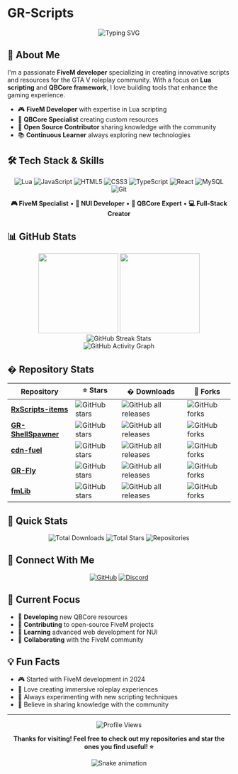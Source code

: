 # GR-Scripts

<div align="center">
  <img src="https://readme-typing-svg.herokuapp.com?font=Fira+Code&pause=1000&color=00D9FF&center=true&vCenter=true&width=435&lines=Hi+I'm+GR;Lua+Developer;Script+Creator;Always+Coding!" alt="Typing SVG" />
</div>

## 🚀 About Me

I'm a passionate **FiveM developer** specializing in creating innovative scripts and resources for the GTA V roleplay community. With a focus on **Lua scripting** and **QBCore framework**, I love building tools that enhance the gaming experience.

- 🎮 **FiveM Developer** with expertise in Lua scripting
- 🔧 **QBCore Specialist** creating custom resources
- 🌟 **Open Source Contributor** sharing knowledge with the community
- 📚 **Continuous Learner** always exploring new technologies

## 🛠️ Tech Stack & Skills

<div align="center">

![Lua](https://img.shields.io/badge/lua-%232C2D72.svg?style=for-the-badge&logo=lua&logoColor=white)
![JavaScript](https://img.shields.io/badge/javascript-%23323330.svg?style=for-the-badge&logo=javascript&logoColor=%23F7DF1E)
![HTML5](https://img.shields.io/badge/html5-%23E34F26.svg?style=for-the-badge&logo=html5&logoColor=white)
![CSS3](https://img.shields.io/badge/css3-%231572B6.svg?style=for-the-badge&logo=css3&logoColor=white)
![TypeScript](https://img.shields.io/badge/typescript-%23007ACC.svg?style=for-the-badge&logo=typescript&logoColor=white)
![React](https://img.shields.io/badge/react-%2320232a.svg?style=for-the-badge&logo=react&logoColor=%2361DAFB)
![MySQL](https://img.shields.io/badge/mysql-4479A1.svg?style=for-the-badge&logo=mysql&logoColor=white)
![Git](https://img.shields.io/badge/git-%23F05033.svg?style=for-the-badge&logo=git&logoColor=white)

</div>

<div align="center">

**🎮 FiveM Specialist** • **📱 NUI Developer** • **🔧 QBCore Expert** • **💻 Full-Stack Creator**

</div>

## 📊 GitHub Stats

<div align="center">
  <img height="180em" src="https://github-readme-stats.vercel.app/api?username=GR-Scripts-25&show_icons=true&theme=radical&include_all_commits=true&count_private=true"/>
  <img height="180em" src="https://github-readme-stats.vercel.app/api/top-langs/?username=GR-Scripts-25&layout=compact&langs_count=7&theme=radical"/>
</div>

<div align="center">
  <img src="https://streak-stats.demolab.com?user=GR-Scripts-25&theme=radical&hide_border=false" alt="GitHub Streak Stats" />
</div>

<div align="center">
  <img src="https://github-readme-activity-graph.vercel.app/graph?username=GR-Scripts-25&theme=redical&hide_border=true" alt="GitHub Activity Graph" />
</div>

## � Repository Stats

<div align="center">

| Repository | ⭐ Stars | � Downloads | 🍴 Forks |
|------------|----------|-------------|----------|
| **[RxScripts-items](https://github.com/GR-Scripts-25/RxScripts-items)** | ![GitHub stars](https://img.shields.io/github/stars/GR-Scripts-25/RxScripts-items?style=social) | ![GitHub all releases](https://img.shields.io/github/downloads/GR-Scripts-25/RxScripts-items/total?color=success) | ![GitHub forks](https://img.shields.io/github/forks/GR-Scripts-25/RxScripts-items?style=social) |
| **[GR-ShellSpawner](https://github.com/GR-Scripts-25/GR-ShellSpawner)** | ![GitHub stars](https://img.shields.io/github/stars/GR-Scripts-25/GR-ShellSpawner?style=social) | ![GitHub all releases](https://img.shields.io/github/downloads/GR-Scripts-25/GR-ShellSpawner/total?color=success) | ![GitHub forks](https://img.shields.io/github/forks/GR-Scripts-25/GR-ShellSpawner?style=social) |
| **[cdn-fuel](https://github.com/GR-Scripts-25/cdn-fuel)** | ![GitHub stars](https://img.shields.io/github/stars/GR-Scripts-25/cdn-fuel?style=social) | ![GitHub all releases](https://img.shields.io/github/downloads/GR-Scripts-25/cdn-fuel/total?color=success) | ![GitHub forks](https://img.shields.io/github/forks/GR-Scripts-25/cdn-fuel?style=social) |
| **[GR-Fly](https://github.com/GR-Scripts-25/GR-Fly)** | ![GitHub stars](https://img.shields.io/github/stars/GR-Scripts-25/GR-Fly?style=social) | ![GitHub all releases](https://img.shields.io/github/downloads/GR-Scripts-25/GR-Fly/total?color=success) | ![GitHub forks](https://img.shields.io/github/forks/GR-Scripts-25/GR-Fly?style=social) |
| **[fmLib](https://github.com/GR-Scripts-25/fmLib)** | ![GitHub stars](https://img.shields.io/github/stars/GR-Scripts-25/fmLib?style=social) | ![GitHub all releases](https://img.shields.io/github/downloads/GR-Scripts-25/fmLib/total?color=success) | ![GitHub forks](https://img.shields.io/github/forks/GR-Scripts-25/fmLib?style=social) |

</div>

## 🎯 Quick Stats

<div align="center">

![Total Downloads](https://img.shields.io/badge/Total%20Downloads-0+-brightgreen?style=for-the-badge&logo=download&logoColor=white)
![Total Stars](https://img.shields.io/badge/Total%20Stars-1+-yellow?style=for-the-badge&logo=star&logoColor=white)
![Repositories](https://img.shields.io/badge/Repositories-7-blue?style=for-the-badge&logo=github&logoColor=white)

</div>

## 🤝 Connect With Me

<div align="center">

[![GitHub](https://img.shields.io/badge/GitHub-100000?style=for-the-badge&logo=github&logoColor=white)](https://github.com/GR-Scripts-25)
[![Discord](https://img.shields.io/badge/Discord-7289DA?style=for-the-badge&logo=discord&logoColor=white)](https://discord.gg/your-discord)

</div>

## 🎯 Current Focus

- 🔨 **Developing** new QBCore resources
- 🌟 **Contributing** to open-source FiveM projects  
- 📖 **Learning** advanced web development for NUI
- 🤝 **Collaborating** with the FiveM community

## 💡 Fun Facts

- 🎮 Started with FiveM development in 2024
- 🚀 Love creating immersive roleplay experiences
- 🔧 Always experimenting with new scripting techniques
- 🌟 Believe in sharing knowledge with the community

---

<div align="center">
  <img src="https://komarev.com/ghpvc/?username=GR-Scripts-25&label=Profile%20views&color=0e75b6&style=flat" alt="Profile Views" />
  
  **Thanks for visiting! Feel free to check out my repositories and star the ones you find useful! ⭐**
</div>

<div align="center">
  <img src="https://github.com/GR-Scripts-25/GR-Scripts-25/blob/output/github-contribution-grid-snake.svg" alt="Snake animation" />
</div>
